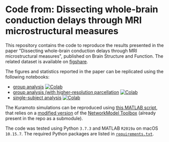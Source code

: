 # Code from: Dissecting whole-brain conduction delays through MRI microstructural measures

This repository contains the code to reproduce the results presented in the paper "Dissecting whole-brain conduction delays through MRI microstructural measures", published on Brain Structure and Function. The related dataset is available on [figshare](https://doi.org/10.6084/m9.figshare.15141909).

The figures and statistics reported in the paper can be replicated using the following notebooks:

- [group analysis](group_analysis.ipynb) [![Colab](https://colab.research.google.com/assets/colab-badge.svg)](https://colab.research.google.com/github/matteomancini/dissecting-conduction-delays/blob/main/group_analysis.ipynb)
- [group analysis (with higher-resolution parcellation](group_analysis_highres_parc.ipynb) [![Colab](https://colab.research.google.com/assets/colab-badge.svg)](https://colab.research.google.com/github/matteomancini/dissecting-conduction-delays/blob/main/group_analysis_highres_parc.ipynb)
- [single-subject analysis](single_subject_analysis.ipynb) [![Colab](https://colab.research.google.com/assets/colab-badge.svg)](https://colab.research.google.com/github/matteomancini/dissecting-conduction-delays/blob/main/single_subject_analysis.ipynb)

The Kuramoto simulations can be reproduced using [this MATLAB script](run_kuramoto.m), that relies on a [modified version](https://github.com/matteomancini/NetworkModel_Toolbox) of the [NetworkModel Toolbox](https://github.com/juanitacabral/NetworkModel_Toolbox) (already present in the repo as a submodule).

The code was tested using Python `3.7.3` and MATLAB `R2019a` on macOS `10.15.7`. The required Python packages are listed in [`requirements.txt`](requirements.txt).
